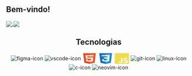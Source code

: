 ## Bem-vindo!
  <a href="https://github.com/onlyatsug/github-readme-stats">
    <img height="198" align="center" src="https://github-readme-stats.vercel.app/api?username=onlyatsug&theme=graywhite" />
  </a>
  <a href="https://github.com/onlyatsug/convoychat">
    <img padding-top="400" height="198" align="center" src="https://github-readme-stats.vercel.app/api/top-langs?username=onlyatsug&layout=compact&langs_count=8&card_width=320&theme=graywhite" />
  </a>
  <div align="center">
    <h2>Tecnologias</h2>
    <img align="center" height="30" width="40" alt="figma-icon" src="https://cdn.jsdelivr.net/gh/devicons/devicon@latest/icons/figma/figma-original.svg" />
    <img align="center" height="30" width="40" alt="vscode-icon" src="https://cdn.jsdelivr.net/gh/devicons/devicon@latest/icons/vscode/vscode-original.svg" />
    <img align="center" height="30" width="40" alt="html-icon" src="https://raw.githubusercontent.com/devicons/devicon/master/icons/html5/html5-original.svg">
    <img align="center" height="30" width="40" alt="css-icon" src="https://raw.githubusercontent.com/devicons/devicon/master/icons/css3/css3-original.svg">
    <img align="center" height="30" width="40" alt="js-icon"  src="https://raw.githubusercontent.com/devicons/devicon/master/icons/javascript/javascript-plain.svg">
    <img align="center" height="30" width="40" alt="git-icon" src="https://cdn.jsdelivr.net/gh/devicons/devicon@latest/icons/git/git-original.svg" >
    <img align="center" height="30" width="40" alt="linux-icon" src="https://cdn.jsdelivr.net/gh/devicons/devicon@latest/icons/linux/linux-original.svg" /> 
    <img align="center" height="30" width="40" alt="c-icon"  src="https://cdn.jsdelivr.net/gh/devicons/devicon@latest/icons/c/c-original.svg" />
    <img align="center" height="30" width="40" alt="neovim-icon" src="https://cdn.jsdelivr.net/gh/devicons/devicon@latest/icons/neovim/neovim-original.svg" />  
</div>
  
